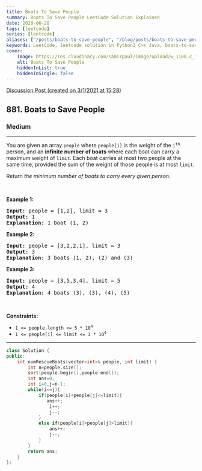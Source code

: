 ```yaml
---
title: Boats To Save People
summary: Boats To Save People LeetCode Solution Explained
date: 2020-06-20
tags: [leetcode]
series: [leetcode]
aliases: ["/posts/boats-to-save-people", "/blog/posts/boats-to-save-people", "/boats-to-save-people"]
keywords: LeetCode, leetcode solution in Python3 C++ Java, boats-to-save-people solution
cover:
    image: https://res.cloudinary.com/samirpaul/image/upload/w_1100,c_fit,co_rgb:FFFFFF,l_text:Arial_70_bold:Boats To Save People/problem-solving.webp
    alt: Boats To Save People
    hiddenInList: true
    hiddenInSingle: false
---
```



[Discussion Post (created on 3/1/2021 at 15:28)](https://leetcode.com/problems/boats-to-save-people/discuss/1047775/Two-Pointers-or-C%2B%2B)  
<h2>881. Boats to Save People</h2><h3>Medium</h3><hr><div><p>You are given an array <code>people</code> where <code>people[i]</code> is the weight of the <code>i<sup>th</sup></code> person, and an <strong>infinite number of boats</strong> where each boat can carry a maximum weight of <code>limit</code>. Each boat carries at most two people at the same time, provided the sum of the weight of those people is at most <code>limit</code>.</p>

<p>Return <em>the minimum number of boats to carry every given person</em>.</p>

<p>&nbsp;</p>
<p><strong>Example 1:</strong></p>

<pre><strong>Input:</strong> people = [1,2], limit = 3
<strong>Output:</strong> 1
<strong>Explanation:</strong> 1 boat (1, 2)
</pre>

<p><strong>Example 2:</strong></p>

<pre><strong>Input:</strong> people = [3,2,2,1], limit = 3
<strong>Output:</strong> 3
<strong>Explanation:</strong> 3 boats (1, 2), (2) and (3)
</pre>

<p><strong>Example 3:</strong></p>

<pre><strong>Input:</strong> people = [3,5,3,4], limit = 5
<strong>Output:</strong> 4
<strong>Explanation:</strong> 4 boats (3), (3), (4), (5)
</pre>

<p>&nbsp;</p>
<p><strong>Constraints:</strong></p>

<ul>
	<li><code>1 &lt;= people.length &lt;= 5 * 10<sup>4</sup></code></li>
	<li><code>1 &lt;= people[i] &lt;= limit &lt;= 3 * 10<sup>4</sup></code></li>
</ul>
</div>

---




```cpp
class Solution {
public:
    int numRescueBoats(vector<int>& people, int limit) {
        int n=people.size();
        sort(people.begin(),people.end());
        int ans=0;
        int i=0,j=n-1;
        while(i<=j){
            if(people[i]+people[j]<=limit){
               ans++;
                i++;
                j--;
            }
            else if(people[i]+people[j]>limit){
                ans++;
                j--;
            }
        }
        return ans;
    }
};
```
